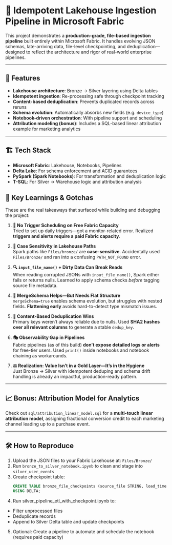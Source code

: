 # 🔁 Idempotent Lakehouse Ingestion Pipeline in Microsoft Fabric

This project demonstrates a **production-grade, file-based ingestion pipeline** built entirely within Microsoft Fabric. It handles evolving JSON schemas, late-arriving data, file-level checkpointing, and deduplication—designed to reflect the architecture and rigor of real-world enterprise pipelines.

---

## 🚀 Features

- **Lakehouse architecture**: Bronze → Silver layering using Delta tables
- **Idempotent ingestion**: Re-processing safe through checkpoint tracking
- **Content-based deduplication**: Prevents duplicated records across reruns
- **Schema evolution**: Automatically absorbs new fields (e.g. `device_type`)
- **Notebook-driven orchestration**: With pipeline support and scheduling
- **Attribution modeling (bonus)**: Includes a SQL-based linear attribution example for marketing analytics

---

## 🏗️ Tech Stack

- **Microsoft Fabric**: Lakehouse, Notebooks, Pipelines
- **Delta Lake**: For schema enforcement and ACID guarantees
- **PySpark (Spark Notebooks)**: For transformation and deduplication logic
- **T-SQL**: For Silver → Warehouse logic and attribution analysis



## 🧠 Key Learnings & Gotchas

These are the real takeaways that surfaced while building and debugging the project:

1. **🚫 No Trigger Scheduling on Free Fabric Capacity**  
   Tried to set up daily triggers—got a monitor-related error. Realized **triggers and alerts require a paid Fabric capacity**.

2. **📛 Case Sensitivity in Lakehouse Paths**  
   Spark paths like `Files/bronze/` are **case-sensitive**. Accidentally used `Files/Bronze/` and ran into a confusing `PATH_NOT_FOUND` error.

3. **🔍 `input_file_name()` + Dirty Data Can Break Reads**  
   When reading corrupted JSONs with `input_file_name()`, Spark either fails or returns nulls. Learned to apply schema checks *before* tagging source file metadata.

4. **🧬 MergeSchema Helps—But Needs Flat Structure**  
   `mergeSchema=true` enables schema evolution, but struggles with nested fields. **Flattening early** avoids hard-to-detect type mismatch issues.

5. **🔑 Content-Based Deduplication Wins**  
   Primary keys weren’t always reliable due to nulls. Used **SHA2 hashes over all relevant columns** to generate a stable `dedup_key`.

6. **🎭 Observability Gap in Pipelines**  
   Fabric pipelines (as of this build) **don’t expose detailed logs or alerts** for free-tier users. Used `print()` inside notebooks and notebook chaining as workarounds.

7. **⚖️ Realization: Value Isn’t in a Gold Layer—It’s in the Hygiene**  
   Just Bronze → Silver with idempotent deduping and schema drift handling is already an impactful, production-ready pattern.

---

## 📈 Bonus: Attribution Model for Analytics

Check out `sql/attribution_linear_model.sql` for a **multi-touch linear attribution model**, assigning fractional conversion credit to each marketing channel leading up to a purchase event.

---

## 🛠️ How to Reproduce

1. Upload the JSON files to your Fabric Lakehouse at: `Files/Bronze/`
2. Run `bronze_to_silver_notebook.ipynb` to clean and stage into `silver_user_events`
3. Create checkpoint table:  
   ```sql
   CREATE TABLE bronze_file_checkpoints (source_file STRING, load_time TIMESTAMP)
   USING DELTA;
4. Run silver_pipeline_etl_with_checkpoint.ipynb to:
- Filter unprocessed files
- Deduplicate records
- Append to Silver Delta table and update checkpoints
5. Optional: Create a pipeline to automate and schedule the notebook (requires paid capacity)



